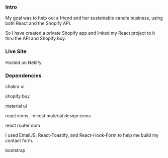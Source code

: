### Intro

My goal was to help out a friend and her sustainable candle business, using both React and the Shopify API.

So I have created a private Shopify app and linked my React project to it thru the API and Shopify buy.

### Live Site

Hosted on Netlify: 

### Dependencies

chakra ui

shopify buy

material ui

react icons - nicest material design icons

react router dom 

I used EmailJS, React-Toastify, and React-Hook-Form to help me build my contact form.

bootstrap 